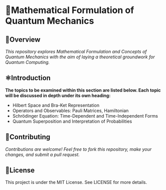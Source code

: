 # 🚀Mathematical Formulation of Quantum Mechanics

##  🌠Overview
*This repository explores  Mathematical Formulation and Concepts of Quantum Mechanics with the aim of laying a theoretical groundwork for Quantum Computing.*

## ⚛️Introduction
**The topics to be examined within this section are listed below. Each topic will be discussed in depth under its own heading:**

- Hilbert Space and Bra-Ket Representation
- Operators and Observables: Pauli Matrices, Hamiltonian
- Schrödinger Equation: Time-Dependent and Time-Independent Forms
- Quantum Superposition and Interpretation of Probabilities

## 🤝Contributing
*Contributions are welcome! Feel free to fork this repository, make your changes, and submit a pull request.*

## 📄License
This project is under the MIT License. See LICENSE for more details.
